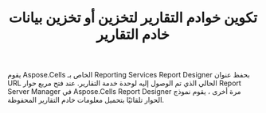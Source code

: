 ﻿---
title: تكوين خوادم التقارير لتخزين أو تخزين بيانات خادم التقارير
type: docs
weight: 30
url: /ar/reportingservices/configuring-report-servers-to-store-or-cache-the-report-server-data/
---
يقوم Aspose.Cells الخاص بـ Reporting Services Report Designer بحفظ عنوان URL الحالي الذي تم الوصول إليه لوحدة خدمة التقارير. عند فتح مربع حوار Report Server Manager في Aspose.Cells Report Designer مرة أخرى ، يقوم نموذج الحوار تلقائيًا بتحميل معلومات خادم التقارير المحفوظة.
